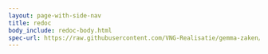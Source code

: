 ```yaml
---
layout: page-with-side-nav
title: redoc
body_include: redoc-body.html
spec-url: https://raw.githubusercontent.com/VNG-Realisatie/gemma-zaken/master/api-specificatie/drc/1.1.x/1.1.1/openapi.yaml
---
```


<redoc spec-url='{{ page.spec-url}}'></redoc>
